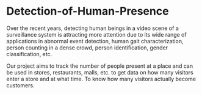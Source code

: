# Detection-of-Human-Presence
Over the recent years, detecting human beings in a video scene of a surveillance system is attracting more attention due to its wide range of applications in abnormal event detection, human gait characterization, person counting in a dense crowd, person identification, gender classification, etc.

Our project aims to track the number of people present at a place and can be used in stores, restaurants, malls, etc. to get data on how many visitors enter a store and at what time. To know how many visitors actually become customers.
